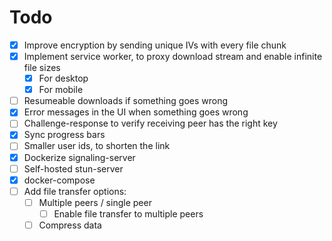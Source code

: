 # Todo

- [x] Improve encryption by sending unique IVs with every file chunk
- [x] Implement service worker, to proxy download stream and enable infinite file sizes
  - [x] For desktop
  - [x] For mobile
- [ ] Resumeable downloads if something goes wrong
- [x] Error messages in the UI when something goes wrong
- [ ] Challenge-response to verify receiving peer has the right key
- [x] Sync progress bars
- [ ] Smaller user ids, to shorten the link
- [x] Dockerize signaling-server
- [ ] Self-hosted stun-server
- [x] docker-compose
- [ ] Add file transfer options:
  - [ ] Multiple peers / single peer
    - [ ] Enable file transfer to multiple peers
  - [ ] Compress data
